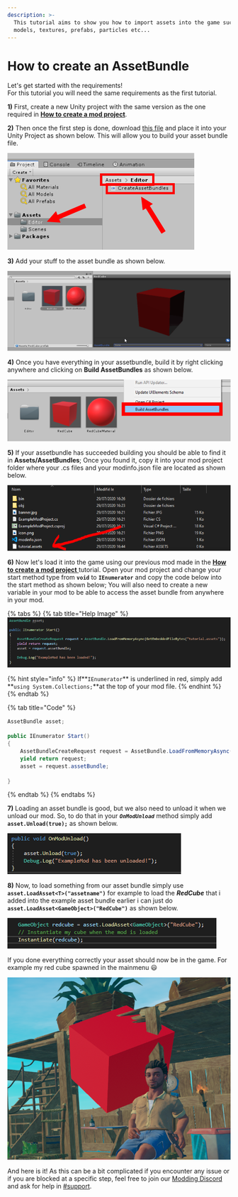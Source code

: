 ```yaml
---
description: >-
  This tutorial aims to show you how to import assets into the game such as 3d
  models, textures, prefabs, particles etc...
---
```


# How to create an AssetBundle

Let's get started with the requirements! \
For this tutorial you will need the same requirements as the first tutorial.

**1)** First, create a new Unity project with the same version as the one required in [**How to create a mod project**](https://api.raftmodding.com/modding-tutorials/how-to-create-a-mod-project).

**2)** Then once the first step is done, download [this file](https://www.raftmodding.com/TeKGameRMods/AssetBundleBuilderByTeK.zip) and place it into your Unity Project as shown below. This will allow you to build your asset bundle file. &#x20;

<div align="left">

<img src="../.gitbook/assets/1 (1).PNG" alt="">

</div>

**3)** Add your stuff to the asset bundle as shown below.

<div align="left">

<img src="../.gitbook/assets/oof.gif" alt="">

</div>

**4)** Once you have everything in your assetbundle, build it by right clicking anywhere and clicking on **Build AssetBundles** as shown below. &#x20;

<div align="left">

<img src="../.gitbook/assets/2.PNG" alt="">

</div>

**5)** If your assetbundle has succeeded building you should be able to find it in **Assets/AssetBundles**; Once you found it, copy it into your mod project folder where your .cs files and your modinfo.json file are located as shown below. &#x20;

![](<../.gitbook/assets/image (12).png>)

**6)** Now let's load it into the game using our previous mod made in the [**How to create a mod project** ](how-to-create-a-mod-project/)tutorial. Open your mod project and change your start method type from **`void`** to **`IEnumerator`** and copy the code below into the start method as shown below; You will also need to create a new variable in your mod to be able to access the asset bundle from anywhere in your mod.

{% tabs %}
{% tab title="Help Image" %}
![](<../.gitbook/assets/image (8).png>)

{% hint style="info" %}
If**`IEnumerator`** is underlined in red, simply add **`using System.Collections;`**at the top of your mod file.
{% endhint %}
{% endtab %}

{% tab title="Code" %}
```csharp
AssetBundle asset;

public IEnumerator Start()
{
    AssetBundleCreateRequest request = AssetBundle.LoadFromMemoryAsync(GetEmbeddedFileBytes("tutorial.assets"));
    yield return request;
    asset = request.assetBundle;
    
}
```
{% endtab %}
{% endtabs %}

**7)** Loading an asset bundle is good, but we also need to unload it when we unload our mod. So, to do that in your _**`OnModUnload`**_ method simply add **`asset.Unload(true);`** as shown below. &#x20;

![](../.gitbook/assets/image.png)

**8)** Now, to load something from our asset bundle simply use **`asset.LoadAsset<T>("assetname")`** for example to load the _**RedCube**_ that i added into the example asset bundle earlier i can just do **`asset.LoadAsset<GameObject>("RedCube")`** as shown below.

<div align="left">

<img src="../.gitbook/assets/7.PNG" alt="">

</div>

If you done everything correctly your asset should now be in the game. For example my red cube spawned in the mainmenu :smiley:&#x20;

<img src="../.gitbook/assets/8.PNG" alt="" data-size="original">

And here is it! As this can be a bit complicated if you encounter any issue or if you are blocked at a specific step, feel free to join our [Modding Discord](https://www.raftmodding.com/discord) and ask for help in [#support](https://discordapp.com/channels/451507895075471383/636994378618896436).
